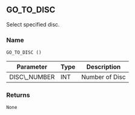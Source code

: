 ## GO\_TO\_DISC

Select specified disc.


### Name

`GO_TO_DISC ()`


| Parameter      | Type | Description    |
| -------------- | ---- | -------------- |
| DISC\\\_NUMBER | INT  | Number of Disc |



### Returns

`None`
